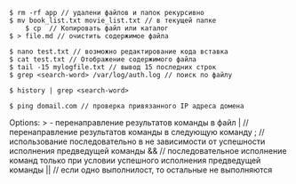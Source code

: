 	$ rm -rf app // удалени файлов и папок рекурсивно 
	$ mv book_list.txt movie_list.txt // в текущей папке
		$ cp  // Копировать файл или каталог
	$ > file.md // очистить содержимое файла

	$ nano test.txt // возможно редактирование кода вставка 
	$ cat test.txt // Отображение содержимого файла
	$ tail -15 mylogfile.txt // вывод 15 последних строк
	$ grep <search-word> /var/log/auth.log // поиск по файлу

	$ history | grep <search-word>

	$ ping domail.com // проверка привязанного IP адреса домена

Options:
	> - перенаправление результатов команды в файл
	| // перенаправление результатов команды в следующую команду
	; // использование последовательно в не зависимости от успешности исполнения предведущей команды
	&& // последовательное исполнение команд только при условии успешного исполнения предведущей команды
	|| // если одно выполнилост, то остальные не выполняются

